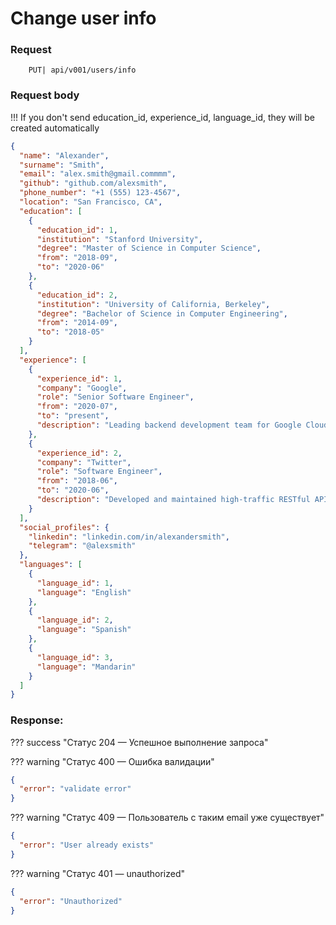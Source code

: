 # Change user info

### Request

```http
    PUT| api/v001/users/info
```

### Request body
!!! If you don't send education_id, experience_id, language_id, they will be created automatically

```json
{
  "name": "Alexander",
  "surname": "Smith",
  "email": "alex.smith@gmail.commmm",
  "github": "github.com/alexsmith",
  "phone_number": "+1 (555) 123-4567",
  "location": "San Francisco, CA",
  "education": [
    {
      "education_id": 1,
      "institution": "Stanford University",
      "degree": "Master of Science in Computer Science",
      "from": "2018-09",
      "to": "2020-06"
    },
    {
      "education_id": 2,
      "institution": "University of California, Berkeley",
      "degree": "Bachelor of Science in Computer Engineering",
      "from": "2014-09",
      "to": "2018-05"
    }
  ],
  "experience": [
    {
      "experience_id": 1,
      "company": "Google",
      "role": "Senior Software Engineer",
      "from": "2020-07",
      "to": "present",
      "description": "Leading backend development team for Google Cloud Platform. Implementing scalable microservices architecture and improving system performance."
    },
    {
      "experience_id": 2,
      "company": "Twitter",
      "role": "Software Engineer",
      "from": "2018-06",
      "to": "2020-06",
      "description": "Developed and maintained high-traffic RESTful APIs. Implemented real-time data processing pipelines using Apache Kafka."
    }
  ],
  "social_profiles": {
    "linkedin": "linkedin.com/in/alexandersmith",
    "telegram": "@alexsmith"
  },
  "languages": [
    {
      "language_id": 1,
      "language": "English"
    },
    {
      "language_id": 2,
      "language": "Spanish"
    },
    {
      "language_id": 3,
      "language": "Mandarin"
    }
  ]
}


```

### Response:

??? success "Статус 204 — Успешное выполнение запроса"


??? warning "Статус 400 — Ошибка валидации"

```json
{
  "error": "validate error"
}
```

??? warning "Статус 409 — Пользователь с таким email уже существует"

```json
{
  "error": "User already exists"
}
```

??? warning "Статус 401 — unauthorized"

```json
{
  "error": "Unauthorized"
}
```